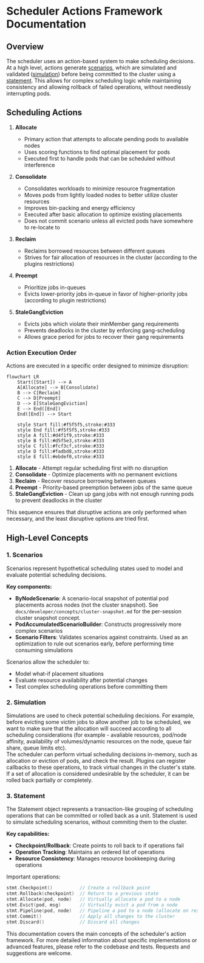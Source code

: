 # Scheduler Actions Framework Documentation

## Overview
The scheduler uses an action-based system to make scheduling decisions. At a high level, actions generate [scenarios](#1-scenarios), which are simulated and validated ([simulation](#2-simulation)) before being committed to the cluster using a [statement](#3-statement). This allows for complex scheduling logic while maintaining consistency and allowing rollback of failed operations, without needlessly interrupting pods.

## Scheduling Actions

1. **Allocate**
   - Primary action that attempts to allocate pending pods to available nodes
   - Uses scoring functions to find optimal placement for pods
   - Executed first to handle pods that can be scheduled without interference

2. **Consolidate**
   - Consolidates workloads to minimize resource fragmentation
   - Moves pods from lightly loaded nodes to better utilize cluster resources
   - Improves bin-packing and energy efficiency
   - Executed after basic allocation to optimize existing placements
   - Does not commit scenario unless all evicted pods have somewhere to re-locate to

3. **Reclaim**
   - Reclaims borrowed resources between different queues
   - Strives for fair allocation of resources in the cluster (according to the plugins restrictions)

4. **Preempt**
   - Prioritize jobs in-queues
   - Evicts lower-priority jobs in-queue in favor of higher-priority jobs (according to plugin restrictions)

5. **StaleGangEviction**
   - Evicts jobs which violate their minMember gang requirements
   - Prevents deadlocks in the cluster by enforcing gang-scheduling
   - Allows grace period for jobs to recover their gang requirements

### Action Execution Order

Actions are executed in a specific order designed to minimize disruption:

```mermaid
flowchart LR
    Start([Start]) --> A
    A[Allocate] --> B[Consolidate]
    B --> C[Reclaim]
    C --> D[Preempt]
    D --> E[StaleGangEviction]
    E --> End([End])
    End([End]) --> Start
    
    style Start fill:#f5f5f5,stroke:#333
    style End fill:#f5f5f5,stroke:#333
    style A fill:#d4f1f9,stroke:#333
    style B fill:#d5f5e3,stroke:#333
    style C fill:#fcf3cf,stroke:#333
    style D fill:#fadbd8,stroke:#333
    style E fill:#ebdef0,stroke:#333
```

1. **Allocate** - Attempt regular scheduling first with no disruption
2. **Consolidate** - Optimize placements with no permanent evictions
3. **Reclaim** - Recover resource borrowing between queues
4. **Preempt** - Priority-based preemption between jobs of the same queue
5. **StaleGangEviction** - Clean up gang jobs with not enough running pods to prevent deadlocks in the cluster

This sequence ensures that disruptive actions are only performed when necessary, and the least disruptive options are tried first.

## High-Level Concepts

### 1. Scenarios

Scenarios represent hypothetical scheduling states used to model and evaluate potential scheduling decisions.

**Key components:**
- **ByNodeScenario**: A scenario-local snapshot of potential pod placements across nodes (not the cluster snapshot). See `docs/developer/concepts/cluster-snapshot.md` for the per-session cluster snapshot concept.
- **PodAccumulatedScenarioBuilder**: Constructs progressively more complex scenarios
- **Scenario Filters**: Validates scenarios against constraints. Used as an optimization to rule out scenarios early, before performing time consuming simulations

Scenarios allow the scheduler to:
- Model what-if placement situations
- Evaluate resource availability after potential changes
- Test complex scheduling operations before committing them

### 2. Simulation

Simulations are used to check potential scheduling decisions. For example, before evicting some victim jobs to allow another job to be scheduled, we want to make sure that the allocation will succeed according to all scheduling considerations (for example - avaliable resources, pod/node affinity, availability of volumes/dynamic resources on the node, queue fair share, queue limits etc).  
The scheduler can perform virtual scheduling decisions in-memory, such as allocation or eviction of pods, and check the result. Plugins can register callbacks to these operations, to track virtual changes in the cluster's state. If a set of allocation is considered undesirable by the scheduler, it can be rolled back partially or completely.

### 3. Statement

The Statement object represents a transaction-like grouping of scheduling operations that can be committed or rolled back as a unit. Statement is used to simulate scheduling scenarios, without commiting them to the cluster.

**Key capabilities:**
- **Checkpoint/Rollback**: Create points to roll back to if operations fail
- **Operation Tracking**: Maintains an ordered list of operations
- **Resource Consistency**: Manages resource bookkeeping during operations

Important operations:
```go
stmt.Checkpoint()          // Create a rollback point
stmt.Rollback(checkpoint)  // Return to a previous state
stmt.Allocate(pod, node)   // Virtually allocate a pod to a node
stmt.Evict(pod, msg)       // Virtually evict a pod from a node
stmt.Pipeline(pod, node)   // Pipeline a pod to a node (allocate on resources pending eviction)
stmt.Commit()              // Apply all changes to the cluster
stmt.Discard()             // Discard all changes
```

<!-- TODO: Add a Session section -->

This documentation covers the main concepts of the scheduler's action framework. For more detailed information about specific implementations or advanced features, please refer to the codebase and tests. Requests and suggestions are welcome.
